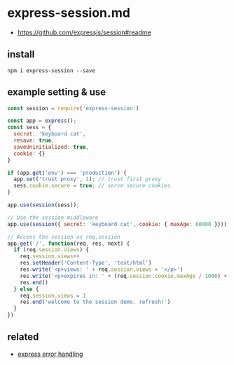 # express-session.md
- https://github.com/expressjs/session#readme

## install

```
npm i express-session --save
```

## example setting & use

```js
const session = require('express-session')

const app = express();
const sess = {
  secret: 'keyboard cat',
  resave: true,
  saveUninitialized: true,
  cookie: {}
}

if (app.get('env') === 'production') {
  app.set('trust proxy', 1); // trust first proxy
  sess.cookie.secure = true; // serve secure cookies
}

app.use(session(sess));

// Use the session middleware
app.use(session({ secret: 'keyboard cat', cookie: { maxAge: 60000 }}))

// Access the session as req.session
app.get('/', function(req, res, next) {
  if (req.session.views) {
    req.session.views++
    res.setHeader('Content-Type', 'text/html')
    res.write('<p>views: ' + req.session.views + '</p>')
    res.write('<p>expires in: ' + (req.session.cookie.maxAge / 1000) + 's</p>')
    res.end()
  } else {
    req.session.views = 1
    res.end('welcome to the session demo. refresh!')
  }
})
```

## related
- [express error handling](/mib/nodejs/error)
